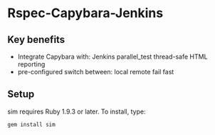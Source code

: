 # Rspec-Capybara-Jenkins

## Key benefits

- Integrate Capybara with:
Jenkins
parallel_test
thread-safe HTML reporting
- pre-configured switch between:
local
remote
fail fast

## Setup

sim requires Ruby 1.9.3 or later. To install, type:

```bash
gem install sim
```







